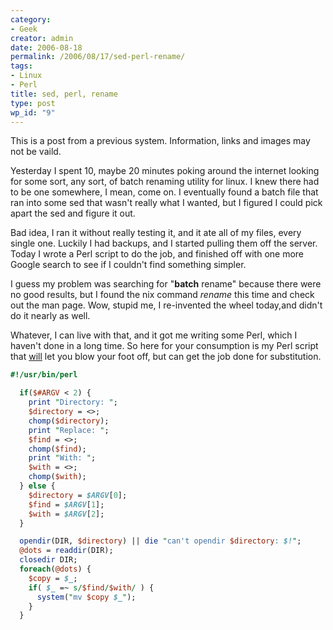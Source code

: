 ```yaml
---
category:
- Geek
creator: admin
date: 2006-08-18
permalink: /2006/08/17/sed-perl-rename/
tags:
- Linux
- Perl
title: sed, perl, rename
type: post
wp_id: "9"
---
```


This is a post from a previous system.  Information, links and images may not be vaild.

Yesterday I spent 10, maybe 20 minutes poking around the internet looking for some sort, any sort, of batch renaming utility for linux.  I knew there had to be one somewhere, I mean, come on.  I eventually found a batch file that ran into some sed that wasn't really what I wanted, but I figured I could pick apart the sed and figure it out.

Bad idea, I ran it without really testing it, and it ate all of my files, every single one. Luckily I had backups, and I started pulling them off the server.  Today I wrote a Perl script to do the job, and finished off with one more Google search to see if I couldn't find something simpler.

I guess my problem was searching for "**batch** rename" because there were no good results, but I found the nix command _rename_ this time and check out the man page.  Wow, stupid me, I re-invented the wheel today,and didn't do it nearly as well.

Whatever, I can live with that, and it got me writing some Perl, which I haven't done in a long time.  So here for your consumption is my Perl script that <u>will</u> let you blow your foot off, but can get the job done for substitution.


```perl
#!/usr/bin/perl

  if($#ARGV < 2) {
    print "Directory: ";
    $directory = <>;
    chomp($directory);
    print "Replace: ";
    $find = <>;
    chomp($find);
    print "With: ";
    $with = <>;
    chomp($with);
  } else {
    $directory = $ARGV[0];
    $find = $ARGV[1];
    $with = $ARGV[2];
  }

  opendir(DIR, $directory) || die "can't opendir $directory: $!";
  @dots = readdir(DIR);
  closedir DIR;
  foreach(@dots) {
    $copy = $_;
    if( $_ =~ s/$find/$with/ ) {
      system("mv $copy $_");
    }
  }
```

